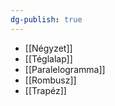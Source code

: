 ```yaml
---
dg-publish: true
---
```

- [[Négyzet]]
- [[Téglalap]]
- [[Paralelogramma]]
- [[Rombusz]]
- [[Trapéz]]